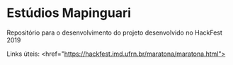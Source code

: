 # Estúdios Mapinguari
Repositório para o desenvolvimento do projeto desenvolvido no HackFest 2019

Links úteis:
<href="https://hackfest.imd.ufrn.br/maratona/maratona.html">
